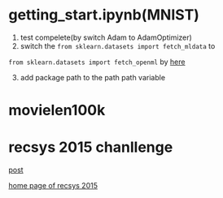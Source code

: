 # getting_start.ipynb(MNIST)

1. test compelete(by switch Adam to AdamOptimizer)
2. switch the `from sklearn.datasets import fetch_mldata` to 

`from sklearn.datasets import fetch_openml` by [here](https://github.com/ageron/handson-ml/issues/529)

3. add package path to the path path variable

# movielen100k

# recsys 2015 chanllenge 

[post](https://getstream.io/blog/factorization-recommendation-systems/)

[home page of recsys 2015](https://recsys.acm.org/recsys15/challenge/)

```python

```
